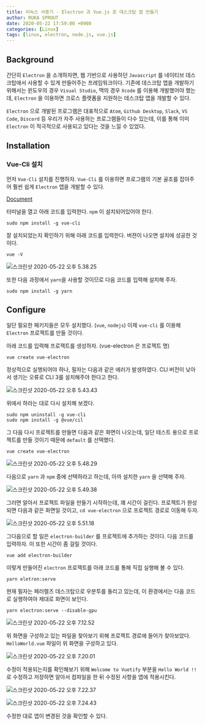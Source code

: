 ```yaml
---
title: 리눅스 사용기 - Electron 과 Vue.js 로 데스크탑 앱 만들기
author: RUKA SPROUT
date: 2020-05-22 17:59:00 +0900
categories: [Linux]
tags: [linux, electron, node.js, vue.js]
---
```


## Background
간단히 `Electron` 을 소개하자면, 웹 기반으로 사용하던 `Javascript` 를 네이티브 데스크탑애서 사용할 수 있게 만들어주는 프레임워크이다. 기존에 데스크탑 앱을 개발하기 위해서는 윈도우의 경우 `Visual Studio`, 맥의 경우 `Xcode` 를 이용해 개발했어야 했는데, `Electron` 을 이용하면 크로스 플랫폼을 지원하는 데스크탑 앱을 개발할 수 있다.

`Electron` 으로 개발된 프로그램은 대표적으로 `Atom`, `Github Desktop`, `Slack`, `VS Code`, `Discord` 등 우리가 자주 사용하는 프로그램들이 다수 있는데, 이를 통해 이미 `Electron` 이 적극적으로 사용되고 있다는 것을 느낄 수 있었다.

## Installation
### Vue-Cli 설치
먼저 `Vue-Cli` 설치를 진행하자. `Vue-Cli` 를 이용하면 프로그램의 기본 골조를 잡아주어 훨씬 쉽게 `Electron` 앱을 개발할 수 있다.

[Document](https://nklayman.github.io/vue-cli-plugin-electron-builder/guide/#installation)

터미널을 열고 아래 코드를 입력한다. `npm` 이 설치되어있어야 한다.

```shell
sudo npm install -g vue-cli
```
잘 설치되었는지 확인하기 위해 아래 코드를 입력한다. 버젼이 나오면 설치에 성공한 것이다.

```shell
vue -V
```

![스크린샷 2020-05-22 오후 5.38.25](https://i.imgur.com/7oMphVa.png)

또한 다음 과정에서 `yarn`을 사용할 것이므로 다음 코드를 입력해 설치해 주자.

```shell
sudo npm install -g yarn
```

## Configure

일단 필요한 패키지들은 모두 설치했다. (`vue`, `nodejs`) 이제 `vue-cli` 를 이용해 `Electron` 프로젝트를 만들 것이다.

아래 코드를 입력해 프로젝트를 생성하자. (vue-electron 은 프로젝트 명)

```shell
vue create vue-electron
```

정상적으로 실행되어야 하나, 필자는 다음과 같은 에러가 발생하였다. CLI 버전이 낮아서 생기는 오류로 CLI 3를 설치해주야 한다고 한다.

![스크린샷 2020-05-22 오후 5.43.43](https://i.imgur.com/fl2xfV0.png)

위에서 하라는 대로 다시 설치해 보겠다.

```shell
sudo npm uninstall -g vue-cli
sudo npm install -g @vue/cil
```

그 다음 다시 프로젝트를 만들면 다음과 같은 화면이 나오는데, 일단 테스트 용으로 프로젝트를 만들 것이기 때문에 `default` 를 선택했다.

```shell
vue create vue-electron
```

![스크린샷 2020-05-22 오후 5.48.29](https://i.imgur.com/Jrxyowc.png)

다음으로 `yarn` 과 `npm` 중에 선택하라고 하는데, 아까 설치한 `yarn` 을 선택해 주자.

![스크린샷 2020-05-22 오후 5.49.38](https://i.imgur.com/yBBPLJB.png)

그러면 알아서 프로젝트 파일을 만들기 시작하는데, 꽤 시간이 걸린다. 프로젝트가 완성되면 다음과 같은 화면일 것이고, `cd vue-electron` 으로 프로젝트 경로로 이동해 두자.

![스크린샷 2020-05-22 오후 5.51.18](https://i.imgur.com/trA1bAc.png)

그다음으로 할 일은 `electron-builder` 를 프로젝트에 추가하는 것이다. 다음 코드를 입력하자. 이 또한 시간이 좀 걸릴 것이다.

```shell
vue add electron-builder
```

이렇게 만들어진 `electron` 프로젝트를 아래 코드를 통해 직접 실행해 볼 수 있다.

```shell
yarn eletron:serve
```

현재 필자는 페러렐즈 데스크탑으로 우분투를 돌리고 있는데, 이 환경에서는 다음 코드로 실행하여야 제대로 화면이 보인다.

```shell
yarn electron:serve --disable-gpu
```

![스크린샷 2020-05-22 오후 7.12.52](https://i.imgur.com/PetH9Bg.png)

위 화면을 구성하고 있는 파일을 찾아보기 위해 프로젝트 경로에 들어가 찾아보았다. `HelloWorld.vue` 파일이 위 화면을 구성하고 있다.

![스크린샷 2020-05-22 오후 7.20.01](https://i.imgur.com/2ek54Al.png)

수정이 적용되는지를 확인해보기 위해 `Welcome to Vuetify` 부분을 `Hello World !!` 로 수정하고 저장하면 알아서 컴파일을 한 뒤 수정된 사항을 앱에 적용시킨다.

![스크린샷 2020-05-22 오후 7.22.37](https://i.imgur.com/2DCjO2S.png)

![스크린샷 2020-05-22 오후 7.24.43](https://i.imgur.com/sWsYBUF.png)

수정한 대로 앱이 변경된 것을 확인할 수 있다.

